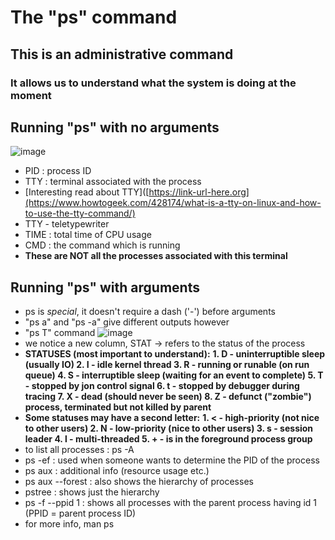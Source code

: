# The "ps" command
## This is an administrative command
### It allows us to understand what the system is doing at the moment

## Running "ps" with no arguments
![image](https://github.com/bogdandragosvasile/UTCN_summer_2023/assets/36898665/09c91b41-498e-4686-b4be-fad5370b5f25)
* PID : process ID
* TTY : terminal associated with the process
* [Interesting read about TTY]([https://link-url-here.org](https://www.howtogeek.com/428174/what-is-a-tty-on-linux-and-how-to-use-the-tty-command/)
* TTY - teletypewriter
* TIME : total time of CPU usage
* CMD : the command which is running
* **These are NOT all the processes associated with this terminal**

## Running "ps" with arguments
* ps is _special_, it doesn't require a dash ('-') before arguments
* "ps a" and "ps -a" give different outputs however
* "ps T" command
![image](https://github.com/bogdandragosvasile/UTCN_summer_2023/assets/36898665/b8816dec-1713-424b-a6e3-b77d43988ac9)
* we notice a new column, STAT -> refers to the status of the process
* **STATUSES (most important to understand):**
**1. D - uninterruptible sleep (usually IO)
  2. I - idle kernel thread
  3. R - running or runable (on run queue)
  4. S - interruptible sleep (waiting for an event to complete)
  5. T - stopped by jon control signal
  6. t - stopped by debugger during tracing
  7. X - dead (should never be seen)
  8. Z - defunct ("zombie") process, terminated but not killed by parent**
* **Some statuses may have a second letter:**
**1. < - high-priority (not nice to other users)
  2. N - low-priority (nice to other users)
  3. s - session leader
  4. l - multi-threaded
  5. + - is in the foreground process group**
* to list all processes : ps -A
* ps -ef : used when someone wants to determine the PID of the process
* ps aux : additional info (resource usage etc.)
* ps aux --forest : also shows the hierarchy of processes
* pstree : shows just the hierarchy
* ps -f --ppid 1 : shows all processes with the parent process having id 1 (PPID = parent process ID)
* for more info, man ps
